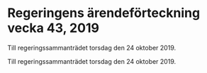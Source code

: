 # Regeringens ärendeförteckning vecka 43, 2019

Till regeringssammanträdet torsdag den 24 oktober 2019.

Till regeringssammanträdet torsdag den 24 oktober 2019.
